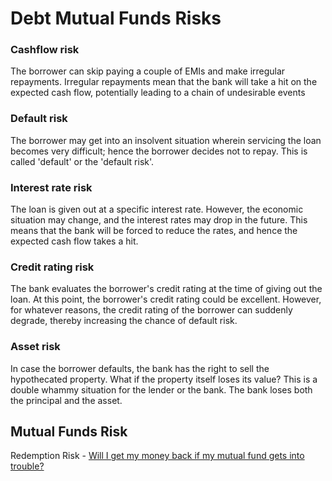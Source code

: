 # Debt Mutual Funds Risks

### Cashflow risk

The borrower can skip paying a couple of EMIs and make irregular repayments. Irregular repayments mean that the bank will take a hit on the expected cash flow, potentially leading to a chain of undesirable events

### Default risk

The borrower may get into an insolvent situation wherein servicing the loan becomes very difficult; hence the borrower decides not to repay. This is called 'default' or the 'default risk'.

### Interest rate risk

The loan is given out at a specific interest rate. However, the economic situation may change, and the interest rates may drop in the future. This means that the bank will be forced to reduce the rates, and hence the expected cash flow takes a hit.

### Credit rating risk

The bank evaluates the borrower's credit rating at the time of giving out the loan. At this point, the borrower's credit rating could be excellent. However, for whatever reasons, the credit rating of the borrower can suddenly degrade, thereby increasing the chance of default risk.

### Asset risk

In case the borrower defaults, the bank has the right to sell the hypothecated property. What if the property itself loses its value? This is a double whammy situation for the lender or the bank. The bank loses both the principal and the asset.

## Mutual Funds Risk

Redemption Risk - [Will I get my money back if my mutual fund gets into trouble?](https://freefincal.com/will-i-get-my-money-back-if-my-mutual-fund-gets-into-trouble/)
